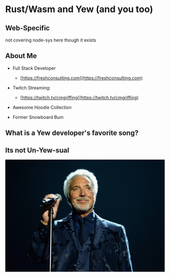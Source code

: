 # Rust/Wasm and Yew (and you too)

## Web-Specific

<div class="notes">
not covering node-sys here though it exists
</div>

## About Me

- Full Stack Developer

  - [https://freshconsulting.com](https://freshconsulting.com)

- Twitch Streaming:

  - [https://twitch.tv/cmgriffing](https://twitch.tv/cmgriffing)

- Awesome Hoodie Collection

- Former Snowboard Bum

## What is a Yew developer's favorite song?

## Its not Un-Yew-sual

![](./assets/tomjones1.jpg)
